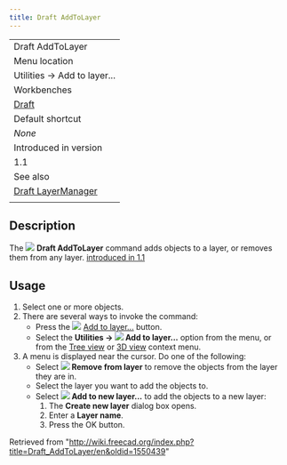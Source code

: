 ```yaml
---
title: Draft AddToLayer
---
```


|                                                                |
| -------------------------------------------------------------- |
| Draft AddToLayer                                               |
| Menu location                                                  |
| Utilities → Add to layer...                                    |
| Workbenches                                                    |
| [Draft](/Draft_Workbench "Draft Workbench")                    |
| Default shortcut                                               |
| _None_                                                         |
| Introduced in version                                          |
| 1.1                                                            |
| See also                                                       |
| [Draft LayerManager](/Draft_LayerManager "Draft LayerManager") |
|                                                                |

## Description

The ![](/images/Draft_AddToLayer.svg) **Draft AddToLayer** command adds objects to a layer, or removes them from any layer. [introduced in 1.1](/Release_notes_1.1 "Release notes 1.1")

## Usage

1. Select one or more objects.
2. There are several ways to invoke the command:
   - Press the ![](/images/Draft_AddToLayer.svg) [Add to layer...](/Draft_AddToLayer "Draft AddToLayer") button.
   - Select the **Utilities → ![](/images/Draft_AddToLayer.svg) Add to layer...** option from the menu, or from the [Tree view](/Tree_view "Tree view") or [3D view](/3D_view "3D view") context menu.
3. A menu is displayed near the cursor. Do one of the following:
   - Select **![](/images/List-remove.svg) Remove from layer** to remove the objects from the layer they are in.
   - Select the layer you want to add the objects to.
   - Select **![](/images/List-add.svg) Add to new layer...** to add the objects to a new layer:
     1. The **Create new layer** dialog box opens.
     2. Enter a **Layer name**.
     3. Press the OK button.

Retrieved from "<http://wiki.freecad.org/index.php?title=Draft_AddToLayer/en&oldid=1550439>"
